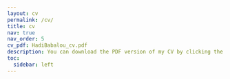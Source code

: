 ```yaml
---
layout: cv
permalink: /cv/
title: cv
nav: true
nav_order: 5
cv_pdf: HadiBabalou_cv.pdf
description: You can download the PDF version of my CV by clicking the top right icon. Updated on October 2024.
toc:
  sidebar: left
---
```

